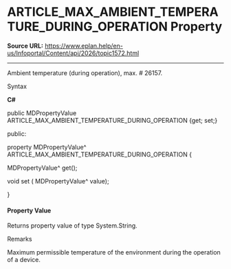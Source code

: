 # ARTICLE_MAX_AMBIENT_TEMPERATURE_DURING_OPERATION Property

**Source URL:** https://www.eplan.help/en-us/Infoportal/Content/api/2026/topic1572.html

---

Ambient temperature (during operation), max. # 26157.

Syntax

**C#**



public MDPropertyValue ARTICLE_MAX_AMBIENT_TEMPERATURE_DURING_OPERATION {get; set;}

public:

property MDPropertyValue^ ARTICLE_MAX_AMBIENT_TEMPERATURE_DURING_OPERATION {

   MDPropertyValue^ get();

   void set (    MDPropertyValue^ value);

}


#### Property Value

Returns property value of type System.String.

Remarks

Maximum permissible temperature of the environment during the operation of a device.
